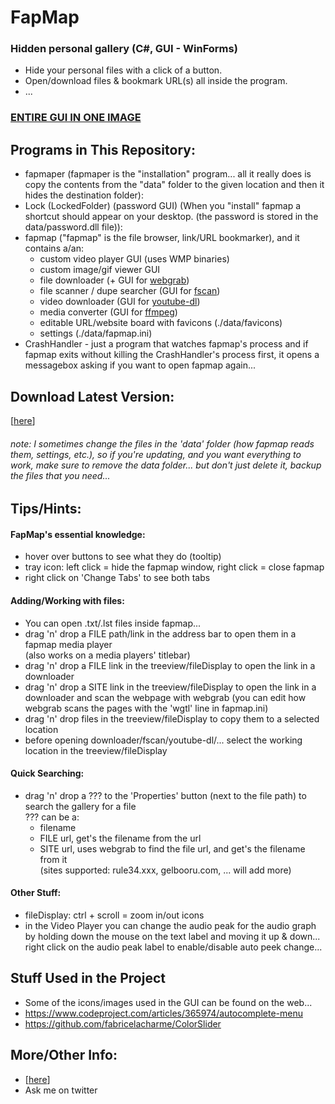 # FapMap
### Hidden personal gallery (C#, GUI - WinForms)
- Hide your personal files with a click of a button.
- Open/download files & bookmark URL(s) all inside the program.
- ...
### [ENTIRE GUI IN ONE IMAGE](https://raw.githubusercontent.com/0xC0LD/fapmap/master/screenshots/all.png)

## Programs in This Repository:
- fapmaper (fapmaper is the "installation" program... all it really does is copy the contents from the "data" folder to the given location and then it hides the destination folder):
- Lock (LockedFolder) (password GUI) (When you "install" fapmap a shortcut should appear on your desktop. (the password is stored in the data/password.dll file)):
- fapmap ("fapmap" is the file browser, link/URL bookmarker), and it contains a/an:
    - custom video player GUI (uses WMP binaries)
    - custom image/gif viewer GUI
    - file downloader (+ GUI for [webgrab](https://github.com/0xC0LD/webgrab))
    - file scanner / dupe searcher (GUI for [fscan](https://github.com/0xC0LD/fscan))
    - video downloader (GUI for [youtube-dl](https://youtube-dl.org/))
    - media converter (GUI for [ffmpeg](https://ffmpeg.org/))
    - editable URL/website board with favicons (./data/favicons)
    - settings (./data/fapmap.ini)
- CrashHandler - just a program that watches fapmap's process and if fapmap exits without killing the CrashHandler's process first, it opens a messagebox asking if you want to open fapmap again...

## Download Latest Version:
\[[here](https://github.com/0xC0LD/fapmap/raw/master/fapmaper/fapmaper/bin/Release/newest.zip)\]
###### note: I sometimes change the files in the 'data' folder (how fapmap reads them, settings, etc.), so if you're updating, and you want everything to work, make sure to remove the data folder... but don't just delete it, backup the files that you need...

## Tips/Hints:
#### FapMap's essential knowledge:
- hover over buttons to see what they do (tooltip)
- tray icon: left click = hide the fapmap window, right click = close fapmap
- right click on 'Change Tabs' to see both tabs

#### Adding/Working with files:
- You can open .txt/.lst files inside fapmap...
- drag 'n' drop a FILE path/link in the address bar to open them in a fapmap media player<br>
  (also works on a media players' titlebar)
- drag 'n' drop a FILE link in the treeview/fileDisplay to open the link in a downloader
- drag 'n' drop a SITE link in the treeview/fileDisplay to open the link in a downloader and scan the webpage with webgrab (you can edit how webgrab scans the pages with the 'wgtl' line in fapmap.ini)
- drag 'n' drop files in the treeview/fileDisplay to copy them to a selected location
- before opening downloader/fscan/youtube-dl/... select the working location in the treeview/fileDisplay

#### Quick Searching:
- drag 'n' drop a ??? to the 'Properties' button (next to the file path) to search the gallery for a file<br>
??? can be a:
  - filename
  - FILE url, get's the filename from the url
  - SITE url, uses webgrab to find the file url, and get's the filename from it<br>
              (sites supported: rule34.xxx, gelbooru.com, ... will add more)
  
#### Other Stuff:
- fileDisplay: ctrl + scroll = zoom in/out icons
- in the Video Player you can change the audio peak for the audio graph
  by holding down the mouse on the text label and moving it up & down...
  right click on the audio peak label to enable/disable auto peek change...

## Stuff Used in the Project
- Some of the icons/images used in the GUI can be found on the web...
- https://www.codeproject.com/articles/365974/autocomplete-menu
- https://github.com/fabricelacharme/ColorSlider

## More/Other Info:
- \[[here](https://github.com/0xC0LD/fapmap/blob/master/fapmaper/fapmaper/bin/Release/data/ReadMe.txt)\]
- Ask me on twitter
